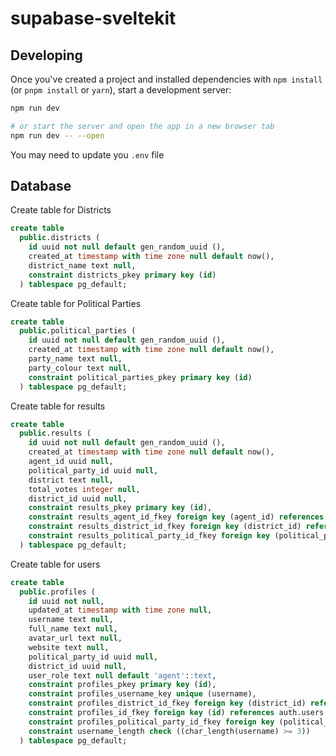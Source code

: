 # supabase-sveltekit

## Developing

Once you've created a project and installed dependencies with `npm install` (or `pnpm install` or `yarn`), start a development server:

```bash
npm run dev

# or start the server and open the app in a new browser tab
npm run dev -- --open
```

You may need to update you `.env` file

## Database

Create table for Districts

```sql
create table
  public.districts (
    id uuid not null default gen_random_uuid (),
    created_at timestamp with time zone null default now(),
    district_name text null,
    constraint districts_pkey primary key (id)
  ) tablespace pg_default;
```
Create table for Political Parties

```sql
create table
  public.political_parties (
    id uuid not null default gen_random_uuid (),
    created_at timestamp with time zone null default now(),
    party_name text null,
    party_colour text null,
    constraint political_parties_pkey primary key (id)
  ) tablespace pg_default;
```
Create table for results

```sql
create table
  public.results (
    id uuid not null default gen_random_uuid (),
    created_at timestamp with time zone null default now(),
    agent_id uuid null,
    political_party_id uuid null,
    district text null,
    total_votes integer null,
    district_id uuid null,
    constraint results_pkey primary key (id),
    constraint results_agent_id_fkey foreign key (agent_id) references profiles (id) on delete restrict,
    constraint results_district_id_fkey foreign key (district_id) references districts (id),
    constraint results_political_party_id_fkey foreign key (political_party_id) references political_parties (id) on delete restrict
  ) tablespace pg_default;
```
Create table for users

```sql
create table
  public.profiles (
    id uuid not null,
    updated_at timestamp with time zone null,
    username text null,
    full_name text null,
    avatar_url text null,
    website text null,
    political_party_id uuid null,
    district_id uuid null,
    user_role text null default 'agent'::text,
    constraint profiles_pkey primary key (id),
    constraint profiles_username_key unique (username),
    constraint profiles_district_id_fkey foreign key (district_id) references districts (id),
    constraint profiles_id_fkey foreign key (id) references auth.users (id) on delete cascade,
    constraint profiles_political_party_id_fkey foreign key (political_party_id) references political_parties (id),
    constraint username_length check ((char_length(username) >= 3))
  ) tablespace pg_default;
```
